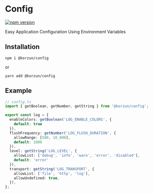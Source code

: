 # Config

[![npm version](https://badge.fury.io/js/@korzun%2Fconfig.svg)](https://badge.fury.io/js/@korzun%2Fconfig)

Easy Application Configuration Using Environment Variables

## Installation

```shell
npm i @korzun/config
```

or

```shell
yarn add @korzun/config
```

## Example

```ts
// config.ts
import { getBoolean, getNumber, getString } from '@korzun/config';

export const log = {
  enableColors: getBoolean('LOG_ENABLE_COLORS', {
    default: true
  }),
  flushFrequency: getNumber('LOG_FLUSH_DURATION', {
    allowRange: [500, 10_000],
    default: 1000
  }), 
  level: getString('LOG_LEVEL', {
    allowList: ['debug', 'info', 'warn', 'error', 'disabled'],
    default: 'error'
  }),
  transport: getString('LOG_TRANSPORT', {
    allowList: ['file', 'http', 'log'],
    allowUndefined: true,
  }),
};
```
